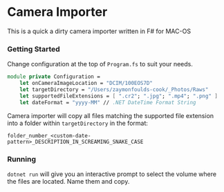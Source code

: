 # Camera Importer

This is a quick a dirty camera importer written in F# for MAC-OS

### Getting Started
Change configuration at the top of `Program.fs` to suit your needs.

```fsharp
module private Configuration =
    let onCameraImageLocation = "DCIM/100EOS7D"
    let targetDirectory = "/Users/zaymonfoulds-cook/_Photos/Raws"
    let supportedFileExtensions = [ ".cr2"; ".jpg"; ".mp4"; ".png" ]
    let dateFormat = "yyyy-MM" // .NET DateTime Format String
```

Camera importer will copy all files matching the supported file extension into a folder within `targetDirectory` in the format:

```
folder_number_<custom-date-pattern>_DESCRIPTION_IN_SCREAMING_SNAKE_CASE
```

### Running

`dotnet run` will give you an interactive prompt to select the volume where the files are located. Name them and copy.
